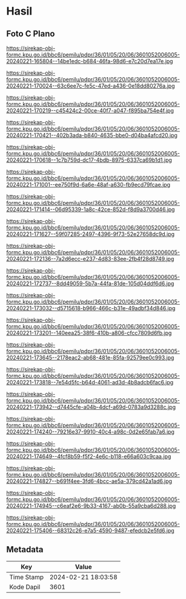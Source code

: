 # Hasil

## Foto C Plano

https://sirekap-obj-formc.kpu.go.id/bbc6/pemilu/pdpr/36/01/05/20/06/3601052006005-20240221-165804--14be1edc-b684-46fa-98d6-e7c20d7ea17e.jpg

https://sirekap-obj-formc.kpu.go.id/bbc6/pemilu/pdpr/36/01/05/20/06/3601052006005-20240221-170024--63c6ee7c-fe5c-47ed-a436-0e18dd80276a.jpg

https://sirekap-obj-formc.kpu.go.id/bbc6/pemilu/pdpr/36/01/05/20/06/3601052006005-20240221-170219--c45424c2-00ce-40f7-a047-f895ba754e4f.jpg

https://sirekap-obj-formc.kpu.go.id/bbc6/pemilu/pdpr/36/01/05/20/06/3601052006005-20240221-170421--402b3ada-b840-4635-bbe0-d04ba4afcd20.jpg

https://sirekap-obj-formc.kpu.go.id/bbc6/pemilu/pdpr/36/01/05/20/06/3601052006005-20240221-170618--1c7b759d-dc17-4bdb-8975-6337ca69b1d1.jpg

https://sirekap-obj-formc.kpu.go.id/bbc6/pemilu/pdpr/36/01/05/20/06/3601052006005-20240221-171001--ee750f9d-6a6e-48af-a630-fb9ecd79fcae.jpg

https://sirekap-obj-formc.kpu.go.id/bbc6/pemilu/pdpr/36/01/05/20/06/3601052006005-20240221-171414--06d95339-1a8c-42ce-852d-f8d9a3700d46.jpg

https://sirekap-obj-formc.kpu.go.id/bbc6/pemilu/pdpr/36/01/05/20/06/3601052006005-20240221-171627--59f07285-2497-4396-9f73-52e27658dc9d.jpg

https://sirekap-obj-formc.kpu.go.id/bbc6/pemilu/pdpr/36/01/05/20/06/3601052006005-20240221-172136--7a2d6ecc-e237-4d83-83ee-2fb4f28d8749.jpg

https://sirekap-obj-formc.kpu.go.id/bbc6/pemilu/pdpr/36/01/05/20/06/3601052006005-20240221-172737--8dd49059-5b7a-44fa-81de-105d04ddf6d6.jpg

https://sirekap-obj-formc.kpu.go.id/bbc6/pemilu/pdpr/36/01/05/20/06/3601052006005-20240221-173032--d5715618-b966-466c-b31e-49adbf34d846.jpg

https://sirekap-obj-formc.kpu.go.id/bbc6/pemilu/pdpr/36/01/05/20/06/3601052006005-20240221-173201--140eea25-38f6-410b-a806-cfcc7809d6fb.jpg

https://sirekap-obj-formc.kpu.go.id/bbc6/pemilu/pdpr/36/01/05/20/06/3601052006005-20240221-173645--2178eac2-ab68-481e-85fa-92579ee0c993.jpg

https://sirekap-obj-formc.kpu.go.id/bbc6/pemilu/pdpr/36/01/05/20/06/3601052006005-20240221-173818--7e54d5fc-b64d-4061-ad3d-4b8adcb6fac6.jpg

https://sirekap-obj-formc.kpu.go.id/bbc6/pemilu/pdpr/36/01/05/20/06/3601052006005-20240221-173942--d7445cfe-a04b-4dcf-a69d-0783a9d3288c.jpg

https://sirekap-obj-formc.kpu.go.id/bbc6/pemilu/pdpr/36/01/05/20/06/3601052006005-20240221-174240--79216e37-9910-40c4-a98c-0d2e65fab7a6.jpg

https://sirekap-obj-formc.kpu.go.id/bbc6/pemilu/pdpr/36/01/05/20/06/3601052006005-20240221-174649--4fcf8b59-f5f2-4e6c-b118-e66a603c9caa.jpg

https://sirekap-obj-formc.kpu.go.id/bbc6/pemilu/pdpr/36/01/05/20/06/3601052006005-20240221-174827--b691f4ee-3fd6-4bcc-ae5a-379cd42a1ad6.jpg

https://sirekap-obj-formc.kpu.go.id/bbc6/pemilu/pdpr/36/01/05/20/06/3601052006005-20240221-174945--c6eaf2e6-9b33-4167-ab0b-55a9cba6d288.jpg

https://sirekap-obj-formc.kpu.go.id/bbc6/pemilu/pdpr/36/01/05/20/06/3601052006005-20240221-175406--68312c26-e7a5-4590-9487-efedcb2e5fd6.jpg


## Metadata

| Key        | Value               |
| ---------- | ------------------- |
| Time Stamp | 2024-02-21 18:03:58 |
| Kode Dapil | 3601                |



